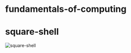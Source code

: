 # fundamentals-of-computing
# square-shell

![square-shell](https://user-images.githubusercontent.com/113330303/214477382-b8747fc9-71c6-4d0d-b306-879c4e37ed8f.png)
